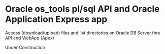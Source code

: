 # Oracle os_tools pl/sql API and Oracle Application Express app

          
Access (download/upload) files and list directories on Oracle DB Server thru API and WebApp (Apex)

Under Construction
